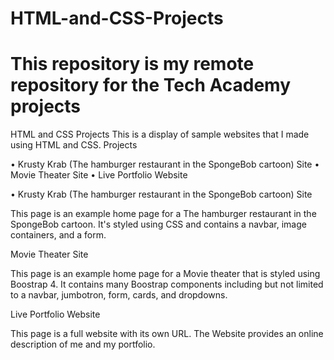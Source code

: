 # HTML-and-CSS-Projects
# This repository is my remote repository for the Tech Academy projects

HTML and CSS Projects
This is a display of sample websites that I made using HTML and CSS.
Projects


• Krusty Krab (The hamburger restaurant in the SpongeBob cartoon) Site
• Movie Theater Site
• Live Portfolio Website


• Krusty Krab (The hamburger restaurant in the SpongeBob cartoon) Site

This page is an example home page for a The hamburger restaurant in the SpongeBob cartoon. It's styled using CSS and contains a navbar, image containers, and a form.


Movie Theater Site

This page is an example home page for a Movie theater that is styled using Boostrap 4. It contains many Boostrap components including but not limited to a navbar, jumbotron, form, cards, and dropdowns.


Live Portfolio Website

This page is a full website with its own URL. The Website provides an online description of me and my portfolio. 